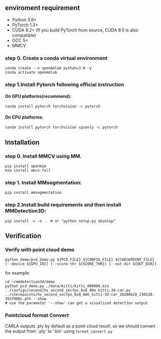 ## enviroment requirement
* Python 3.6+
* PyTorch 1.3+
* CUDA 9.2+ (If you build PyTorch from source, CUDA 9.0 is also compatible)
* GCC 5+
* MMCV
### step 0. Create a conda virtual environment
```
conda create --n openmmlab python=3.8 -y
conda activate openmmlab
```

### step 1.Install Pytorch following official instruction
#### On GPU platforms(recommend):
```
conda install pytorch torchvision -c pytorch
```

#### On CPU platforms:
```
conda install pytorch torchvision cpuonly -c pytorch
```

## Installation

### step 0. Install MMCV using MM.
```
pip install openmim
mim install mmcv-full
```

### step 1. Install MMsegmentation:
```
pip install mmsegmentation
```

### step 2.Install build requirements and then install MMDetection3D:
```
pip install -v -e .  # or "python setup.py develop"
```

## Verification
### Verify with point cloud demo 
```
python demo/pcd_demo.py ${PCD_FILE} ${CONFIG_FILE} ${CHECKPOINT_FILE} [--device ${GPU_ID}] [--score-thr ${SCORE_THR}] [--out-dir ${OUT_DIR}]
```

for example:
```
cd ~/mmdetection3d/demo
python pcd_demo.py ./data/kitti/kitti_000008.bin ../configs/second/hv_second_secfpn_6x8_80e_kitti-3d-car.py ../checkpoints/hv_second_secfpn_6x8_80e_kitti-3d-car_20200620_230238-393f000c.pth --show
# use the parameter '--show' can get a visualized detection output
```

### Pointcloud format Convert
CARLA outputs .ply by default as a point cloud result, so we should convert the output from '.ply' to '.bin' using ```format_convert.py``` 




